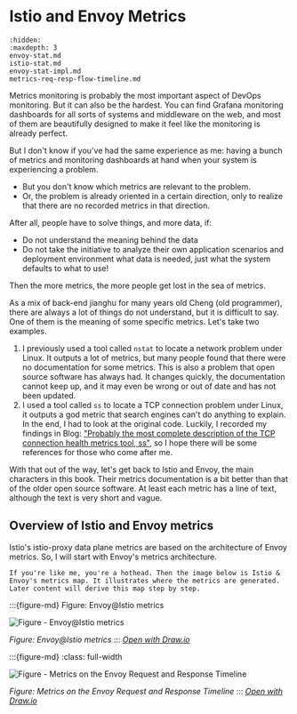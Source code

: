 # Istio and Envoy Metrics


```{toctree}
:hidden:
:maxdepth: 3
envoy-stat.md
istio-stat.md
envoy-stat-impl.md
metrics-req-resp-flow-timeline.md
```

Metrics monitoring is probably the most important aspect of DevOps monitoring. But it can also be the hardest. You can find Grafana monitoring dashboards for all sorts of systems and middleware on the web, and most of them are beautifully designed to make it feel like the monitoring is already perfect.  

But I don't know if you've had the same experience as me: having a bunch of metrics and monitoring dashboards at hand when your system is experiencing a problem.
- But you don't know which metrics are relevant to the problem.
- Or, the problem is already oriented in a certain direction, only to realize that there are no recorded metrics in that direction.

After all, people have to solve things, and more data, if:
- Do not understand the meaning behind the data
- Do not take the initiative to analyze their own application scenarios and deployment environment what data is needed, just what the system defaults to what to use!

Then the more metrics, the more people get lost in the sea of metrics.

As a mix of back-end jianghu for many years old Cheng (old programmer), there are always a lot of things do not understand, but it is difficult to say. One of them is the meaning of some specific metrics. Let's take two examples.
1. I previously used a tool called `nstat` to locate a network problem under Linux. It outputs a lot of metrics, but many people found that there were no documentation for some metrics. This is also a problem that open source software has always had. It changes quickly, the documentation cannot keep up, and it may even be wrong or out of date and has not been updated.
2. I used a tool called `ss` to locate a TCP connection problem under Linux, it outputs a god metric that search engines can't do anything to explain. In the end, I had to look at the original code. Luckily, I recorded my findings in Blog: ["Probably the most complete description of the TCP connection health metrics tool, ss"](https://blog.mygraphql.com/zh/notes/low-tec/network/tcp-inspect/), so I hope there will be some references for those who come after me.


With that out of the way, let's get back to Istio and Envoy, the main characters in this book. Their metrics documentation is a bit better than that of the older open source software. At least each metric has a line of text, although the text is very short and vague.

## Overview of Istio and Envoy metrics

Istio's istio-proxy data plane metrics are based on the architecture of Envoy metrics. So, I will start with Envoy's metrics architecture.


```{hint}
If you're like me, you're a hothead. Then the image below is Istio & Envoy's metrics map. It illustrates where the metrics are generated. Later content will derive this map step by step.
```

:::{figure-md} Figure: Envoy@Istio metrics

<img src="/ch2-envoy/envoy-istio-metrics/index.assets/envoy-istio-metrics.drawio.svg" alt="Figure - Envoy@Istio metrics">

*Figure: Envoy@Istio metrics*
:::
*[Open with Draw.io](https://app.diagrams.net/?ui=sketch#Uhttps%3A%2F%2Fistio-insider.mygraphql.com%2Fzh_CN%2Flatest%2F_images%2Fenvoy-istio-metrics.drawio.svg)*



:::{figure-md}
:class: full-width

<img src="/ch2-envoy/req-resp-flow-timeline/req-resp-flow-timeline.assets/req-resp-flow-timeline.drawio.svg" alt="Figure - Metrics on the Envoy Request and Response Timeline">

*Figure: Metrics on the Envoy Request and Response Timeline*
:::
*[Open with Draw.io](https://app.diagrams.net/?ui=sketch#Uhttps%3A%2F%2Fistio-insider.mygraphql.com%2Fzh_CN%2Flatest%2F_images%2Freq-resp-flow-timeline.drawio.svg)*


